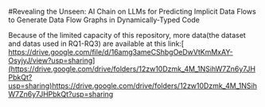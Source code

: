 #Revealing the Unseen: AI Chain on LLMs for Predicting Implicit Data Flows to Generate Data Flow Graphs in Dynamically-Typed Code

Because of the limited capacity of this repository, more data(the dataset and datas used in RQ1-RQ3) are available at this link:[ https://drive.google.com/file/d/16amg3ameCShbgOeDwVtKmMxAY-OsyjyJ/view?usp=sharing](https://drive.google.com/drive/folders/12zw10Dzmk_4M_1NSihW7Zn6y7JHPbkQt?usp=sharing)https://drive.google.com/drive/folders/12zw10Dzmk_4M_1NSihW7Zn6y7JHPbkQt?usp=sharing
